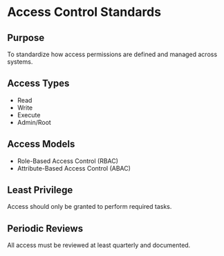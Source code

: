 # Access Control Standards

## Purpose
To standardize how access permissions are defined and managed across systems.

## Access Types
- Read
- Write
- Execute
- Admin/Root

## Access Models
- Role-Based Access Control (RBAC)
- Attribute-Based Access Control (ABAC)

## Least Privilege
Access should only be granted to perform required tasks.

## Periodic Reviews
All access must be reviewed at least quarterly and documented.
